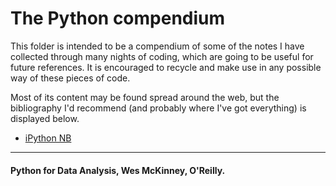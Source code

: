 # The Python compendium

This folder is intended to be a compendium of 
some of the notes I have collected through many nights of 
coding, which are going to be useful for future references. 
It is encouraged to recycle and make use in any possible way
of these pieces of code.

Most of its content may be found spread around the web, but 
the bibliography I'd recommend (and probably where I've got everything) 
is displayed below.

* [iPython NB](https://github.com/ja-vazquez/Python_compendium/tree/master/iPython.ipynb)

----
#### Python for Data Analysis, Wes McKinney, O'Reilly.

